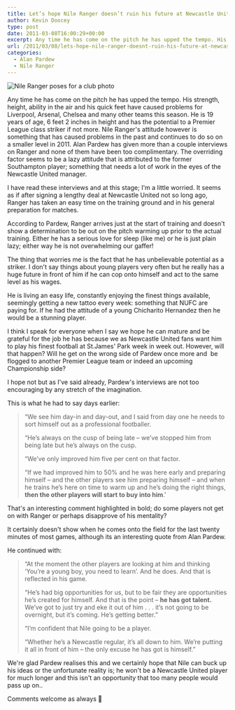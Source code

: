 ```yaml
---
title: Let’s hope Nile Ranger doesn’t ruin his future at Newcastle United
author: Kevin Doocey
type: post
date: 2011-03-08T16:00:29+00:00
excerpt: Any time he has come on the pitch he has upped the tempo. His strength, height, ability in the air and his quick feet have caused..
url: /2011/03/08/lets-hope-nile-ranger-doesnt-ruin-his-future-at-newcastle-united/
categories:
  - Alan Pardew
  - Nile Ranger
---
```


![Nile Ranger poses for a club photo](https://www.tynetime.com/wp-content/uploads/2011/03/Nile_Ranger.jpg "Nile_Ranger - Has fantastic potential but his attitude could overshadow it")

Any time he has come on the pitch he has upped the tempo. His strength, height, ability in the air and his quick feet have caused problems for Liverpool, Arsenal, Chelsea and many other teams this season. He is 19 years of age, 6 feet 2 inches in height and has the potential to a Premier League class striker if not more. Nile Ranger's attitude however is something that has caused problems in the past and continues to do so on a smaller level in 2011. Alan Pardew has given more than a couple interviews on Ranger and none of them have been too complimentary. The overriding factor seems to be a lazy attitude that is attributed to the former Southampton player; something that needs a lot of work in the eyes of the Newcastle United manager.

I have read these interviews and at this stage; I'm a little worried. It seems as if after signing a lengthy deal at Newcastle United not so long ago, Ranger has taken an easy time on the training ground and in his general preparation for matches.

According to Pardew, Ranger arrives just at the start of training and doesn't show a determination to be out on the pitch warming up prior to the actual training. Either he has a serious love for sleep (like me) or he is just plain lazy; either way he is not overwhelming our gaffer!

The thing that worries me is the fact that he has unbelievable potential as a striker. I don't say things about young players very often but he really has a huge future in front of him if he can cop onto himself and act to the same level as his wages.

He is living an easy life, constantly enjoying the finest things available, seemingly getting a new tattoo every week: something that NUFC are paying for. If he had the attitude of a young Chicharito Hernandez then he would be a stunning player.

I think I speak for everyone when I say we hope he can mature and be grateful for the job he has because we as Newcastle United fans want him to play his finest football at St.James' Park week in week out. However, will that happen? Will he get on the wrong side of Pardew once more and  be flogged to another Premier League team or indeed an upcoming Championship side?

I hope not but as I've said already, Pardew's interviews are not too encouraging by any stretch of the imagination.

This is what he had to say days earlier:

> “We see him day-in and day-out, and I said from day one he needs to sort himself out as a professional footballer.
>
> “He’s always on the cusp of being late – we’ve stopped him from being late but he’s always on the cusp.
>
> “We’ve only improved him five per cent on that factor.
>
> “If we had improved him to 50% and he was here early and preparing himself – and the other players see him preparing himself – and when he trains he’s here on time to warm up and he’s doing the right things, **then the other players will start to buy into him**.'

That's an interesting comment highlighted in bold; do some players not get on with Ranger or perhaps disapprove of his mentality?

It certainly doesn't show when he comes onto the field for the last twenty minutes of most games, although its an interesting quote from Alan Pardew.

He continued with:

> “At the moment the other players are looking at him and thinking ‘You’re a young boy, you need to learn’. And he does. And that is reflected in his game.
>
> “He’s had big opportunities for us, but to be fair they are opportunities he’s created for himself. And that is the point – **he has got talent.** We’ve got to just try and eke it out of him . . . it’s not going to be overnight, but it’s coming. He’s getting better.”
>
> “I’m confident that Nile going to be a player.
>
> “Whether he’s a Newcastle regular, it’s all down to him. We’re putting it all in front of him – the only excuse he has got is himself.”

We're glad Pardew realises this and we certainly hope that Nile can buck up his ideas or the unfortunate reality is; he won't be a Newcastle United player for much longer and this isn't an opportunity that too many people would pass up on..

Comments welcome as always 🙂
